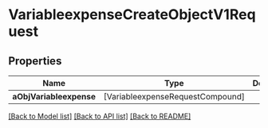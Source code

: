 # VariableexpenseCreateObjectV1Request

## Properties
Name | Type | Description | Notes
------------ | ------------- | ------------- | -------------
**aObjVariableexpense** | [VariableexpenseRequestCompound] |  | 

[[Back to Model list]](../README.md#documentation-for-models) [[Back to API list]](../README.md#documentation-for-api-endpoints) [[Back to README]](../README.md)


